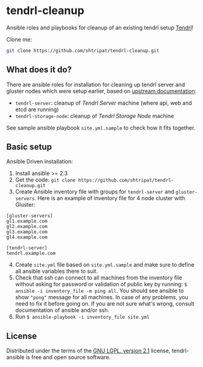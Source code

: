 tendrl-cleanup
==============

Ansible roles and playbooks for cleanup of an existing tendrl setup
[Tendrl](http://tendrl.org/)!

Clone me:

```bash
git clone https://github.com/shtripat/tendrl-cleanup.git
```


## What does it do?

There are ansible roles for installation for cleaning up tendrl server and gluster nodes
which were setup earlier, based on 
[upstream documentation](https://github.com/Tendrl/documentation/wiki/Tendrl-Package-Installation-Reference):

* `tendrl-server`: cleanup of *Tendrl Server* machine (where api, web and
   etcd are running)
* `tendrl-storage-node`: cleanup of *Tendrl Storage Node* machine

See sample ansible playbook `site.yml.sample` to check how it fits together.

## Basic setup

Ansible Driven installation:

1) Install ansible >= 2.3
2) Get the code: `git clone https://github.com/shtripat/tendrl-cleanup.git`
3) Create Ansible inventory file with groups for `tendrl-server`
   and `gluster-servers`. Here is an example of inventory
   file for 4 node cluster with Gluster:

```
[gluster-servers]
gl1.example.com
gl2.example.com
gl3.example.com
gl4.example.com

[tendrl-server]
tendrl.example.com
```

4) Create `site.yml` file based on `site.yml.sample` and make sure to
   define all ansible variables there to suit.
5) Check that ssh can connect to all machines from the inventory file without
   asking for password or validation of public key by running:
   `$ ansible -i inventory_file -m ping all`.
   You should see ansible to show `"pong"` message for all machines.
   In case of any problems, you need to fix it
   before going on. If you are not sure what's wrong, consult documentation of
   ansible and/or ssh.
6) Run `$ ansible-playbook -i inventory_file site.yml`

## License

Distributed under the terms of the [GNU LGPL, version
2.1](https://www.gnu.org/licenses/old-licenses/lgpl-2.1.html) license,
tendrl-ansible is free and open source software.

